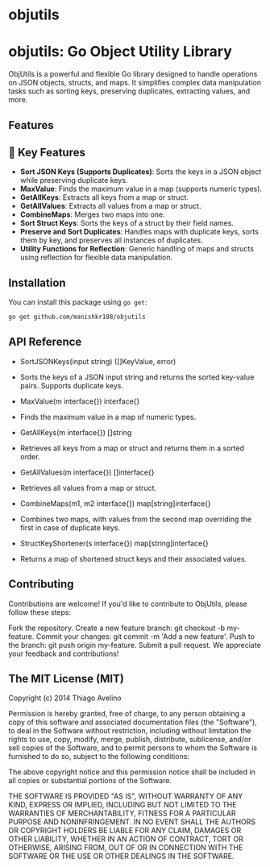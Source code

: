 # objutils

# objutils: Go Object Utility Library

ObjUtils is a powerful and flexible Go library designed to handle operations on JSON objects, structs, and maps. It simplifies complex data manipulation tasks such as sorting keys, preserving duplicates, extracting values, and more.

## Features
## 🚀 Key Features
- **Sort JSON Keys (Supports Duplicates)**: Sorts the keys in a JSON object while preserving duplicate keys.
- **MaxValue**: Finds the maximum value in a map (supports numeric types).
- **GetAllKeys**: Extracts all keys from a map or struct.
- **GetAllValues**: Extracts all values from a map or struct.
- **CombineMaps**: Merges two maps into one.
- **Sort Struct Keys**: Sorts the keys of a struct by their field names.
- **Preserve and Sort Duplicates**: Handles maps with duplicate keys, sorts them by key, and preserves all instances of duplicates.
- **Utility Functions for Reflection**: Generic handling of maps and structs using reflection for flexible data manipulation.
## Installation

You can install this package using `go get`:

```bash
go get github.com/manishkr108/objutils
```


## API Reference
- SortJSONKeys(input string) ([]KeyValue, error)
- Sorts the keys of a JSON input string and returns the sorted key-value pairs. Supports duplicate keys.

- MaxValue(m interface{}) interface{}
- Finds the maximum value in a map of numeric types.

- GetAllKeys(m interface{}) []string
- Retrieves all keys from a map or struct and returns them in a sorted order.

- GetAllValues(m interface{}) []interface{}
- Retrieves all values from a map or struct.

- CombineMaps(m1, m2 interface{}) map[string]interface{}
- Combines two maps, with values from the second map overriding the first in case of duplicate keys.

- StructKeyShortener(s interface{}) map[string]interface{}
- Returns a map of shortened struct keys and their associated values.


## Contributing
Contributions are welcome! If you'd like to contribute to ObjUtils, please follow these steps:

Fork the repository.
Create a new feature branch: git checkout -b my-feature.
Commit your changes: git commit -m 'Add a new feature'.
Push to the branch: git push origin my-feature.
Submit a pull request.
We appreciate your feedback and contributions!


## The MIT License (MIT)

Copyright (c) 2014 Thiago Avelino

Permission is hereby granted, free of charge, to any person obtaining a copy
of this software and associated documentation files (the "Software"), to deal
in the Software without restriction, including without limitation the rights
to use, copy, modify, merge, publish, distribute, sublicense, and/or sell
copies of the Software, and to permit persons to whom the Software is
furnished to do so, subject to the following conditions:

The above copyright notice and this permission notice shall be included in all
copies or substantial portions of the Software.

THE SOFTWARE IS PROVIDED "AS IS", WITHOUT WARRANTY OF ANY KIND, EXPRESS OR
IMPLIED, INCLUDING BUT NOT LIMITED TO THE WARRANTIES OF MERCHANTABILITY,
FITNESS FOR A PARTICULAR PURPOSE AND NONINFRINGEMENT. IN NO EVENT SHALL THE
AUTHORS OR COPYRIGHT HOLDERS BE LIABLE FOR ANY CLAIM, DAMAGES OR OTHER
LIABILITY, WHETHER IN AN ACTION OF CONTRACT, TORT OR OTHERWISE, ARISING FROM,
OUT OF OR IN CONNECTION WITH THE SOFTWARE OR THE USE OR OTHER DEALINGS IN THE
SOFTWARE.
